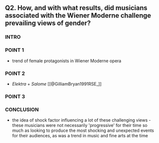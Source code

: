 ## Q2. How, and with what results, did musicians associated with the Wiener Moderne challenge prevailing views of gender?

### INTRO

### POINT 1  
- trend of female protagonists in Wiener Moderne opera

### POINT 2
- *Elektra* + *Salome*
[[@GilliamBryan1991RSE_]]

### POINT 3

### CONCLUSION
- the idea of shock factor influencing a lot of these challenging views - these musicians were not necessarily 'progressive' for their time so much as looking to produce the most shocking and unexpected events for their audiences, as was a trend in music and fine arts at the time

